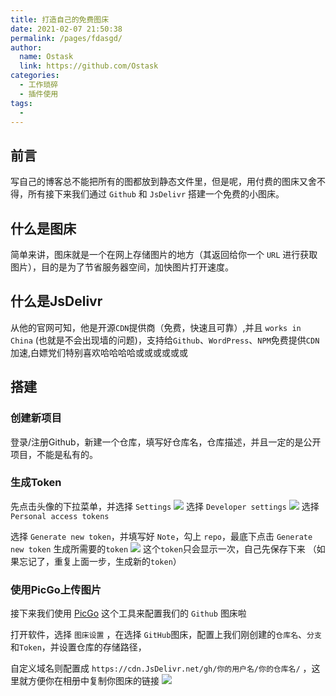 ```yaml
---
title: 打造自己的免费图床
date: 2021-02-07 21:50:38
permalink: /pages/fdasgd/
author: 
  name: Ostask
  link: https://github.com/Ostask
categories: 
  - 工作琐碎
  - 插件使用
tags: 
  - 
---
```

## 前言
写自己的博客总不能把所有的图都放到静态文件里，但是呢，用付费的图床又舍不得，所有接下来我们通过 `Github` 和 `JsDelivr` 搭建一个免费的小图床。

## 什么是图床
简单来讲，图床就是一个在网上存储图片的地方（其返回给你一个 `URL` 进行获取图片），目的是为了节省服务器空间，加快图片打开速度。

## 什么是JsDelivr
从他的官网可知，他是开源`CDN`提供商（免费，快速且可靠）,并且 `works in China` (也就是不会出现墙的问题)，支持给`Github`、`WordPress`、`NPM`免费提供`CDN`加速,白嫖党们特别喜欢哈哈哈哈或或或或或或

## 搭建
### 创建新项目
登录/注册Github，新建一个仓库，填写好仓库名，仓库描述，并且一定的是公开项目，不能是私有的。

### 生成Token
先点击头像的下拉菜单，并选择 `Settings`
![](https://gitee.com/knif/img/raw/master/img/2021-0220210207222713.png)
选择 `Developer settings`
![](https://gitee.com/knif/img/raw/master/img/2021-0220210207222814.png)
选择 `Personal access tokens`

选择 `Generate new token`，并填写好 `Note`，勾上 `repo`，最底下点击 `Generate new token` 生成所需要的`token`
![](https://gitee.com/knif/img/raw/master/img/2021-0220210207222930.png)
这个`token`只会显示一次，自己先保存下来 （如果忘记了，重复上面一步，生成新的`token`）

### 使用PicGo上传图片
接下来我们使用 [PicGo](https://github.com/Molunerfinn/PicGo) 这个工具来配置我们的 `Github` 图床啦

打开软件，选择 `图床设置` ，在选择 `GitHub`图床，配置上我们刚创建的`仓库名`、`分支`和`Token`，并设置仓库的存储路径，

自定义域名则配置成 `https://cdn.JsDelivr.net/gh/你的用户名/你的仓库名/` ，这里就方便你在相册中复制你图床的链接
![](https://gitee.com/knif/img/raw/master/img/2021-02%E5%BE%AE%E4%BF%A1%E5%9B%BE%E7%89%87_20210207222537.png)

